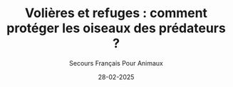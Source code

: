 ---
title: "Volières et refuges : comment protéger les oiseaux des prédateurs ?"
slug: "refuge-oiseaux"
date: "28-02-2025"
author: "Secours Français Pour Animaux"
image: "/oiseaux_article.webp"
text1: |
  Un drame dans notre refuge : des rats attaquent notre volière
  La vie en refuge n’est pas toujours paisible. Récemment, nous avons été confrontés à un véritable désastre dans notre volière. Des rats ont creusé des galeries sous le sol et ont attaqué nos cailles, provoquant leur perte. Face à cette situation dramatique, nous avons immédiatement pris des mesures pour sécuriser l’espace et éviter que cela ne se reproduise.
text2: |
  Comment protéger une volière des rats et autres prédateurs ?
  Les refuges pour oiseaux doivent constamment s’adapter aux menaces extérieures. Voici quelques solutions essentielles pour garantir leur sécurité :
  - Un sol renforcé : Nous avons entièrement refait le sol avec des dalles gravillonnées et des parpaings pour empêcher toute intrusion souterraine. Ce type de sol    empêche les rats de creuser et d’accéder à l’intérieur de l’enclos. 
  - Un grillage adapté : Opter pour un grillage à mailles très fines empêche les rongeurs et autres nuisibles de pénétrer dans la volière. 
  - Une structure hermétique : Il est important de vérifier régulièrement les points faibles où les prédateurs pourraient s’introduire (trous, espaces sous les portes, ouvertures mal fixées).
  - Un environnement propre : Un terrain régulièrement nettoyé réduit l’attractivité pour les nuisibles en évitant que de la nourriture reste accessible.
text3: |
  Pourquoi ces précautions sont essentielles ?
  Les rats et autres prédateurs ne sont pas simplement attirés par la nourriture, ils peuvent également s’en prendre directement aux oiseaux. Un refuge bien sécurisé permet de garantir le bien-être des animaux et d’éviter des drames comme celui que nous avons vécu.
  Grâce à notre travail et aux améliorations apportées, notre volière est désormais totalement protégée, et nos pigeons peuvent vivre en toute sérénité.
text4: |
  Comment aider les refuges à sécuriser leurs installations ?
  Nous sommes une association à but non lucratif, et chaque amélioration nécessite des ressources. Si vous souhaitez nous aider, voici comment vous pouvez contribuer :
  🐦 Faire un don pour nous permettre d’acheter du matériel adapté.
  🐦 Devenir bénévole et nous aider lors des aménagements et entretiens du refuge.
  🐦 Parrainer un oiseau et contribuer à ses soins et à son bien-être.
text5: |
  Contactez le Secours Français pour Animaux et participez à la protection des volatiles en refuge !
  Au 06.69.97.76.41
text6: |
---